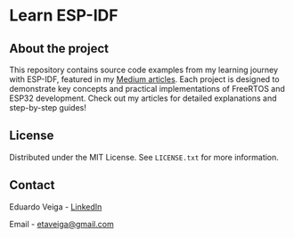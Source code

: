 # Learn ESP-IDF

## About the project

This repository contains source code examples from my learning journey with ESP-IDF, featured in my [Medium articles](https://medium.com/@etaveiga). Each project is designed to demonstrate key concepts and practical implementations of FreeRTOS and ESP32 development. Check out my articles for detailed explanations and step-by-step guides!

## License

Distributed under the MIT License. See `LICENSE.txt` for more information.

## Contact

Eduardo Veiga - [LinkedIn](https://www.linkedin.com/in/eduardo-veiga-0728221a6/)

Email - etaveiga@gmail.com
